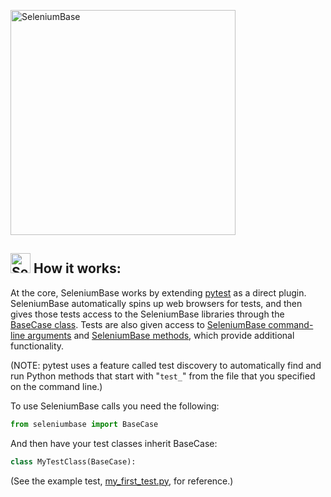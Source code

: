[<img src="https://seleniumbase.io/cdn/img/sb_logo_b.png" title="SeleniumBase" width="360">](https://github.com/seleniumbase/SeleniumBase/blob/master/README.md)

<a id="how_seleniumbase_works"></a>
<h2><img src="https://seleniumbase.io/img/logo6.png" title="SeleniumBase" width="32" /> How it works:</h2>

At the core, SeleniumBase works by extending [pytest](https://docs.pytest.org/en/latest/) as a direct plugin. SeleniumBase automatically spins up web browsers for tests, and then gives those tests access to the SeleniumBase libraries through the [BaseCase class](https://github.com/seleniumbase/SeleniumBase/blob/master/seleniumbase/fixtures/base_case.py). Tests are also given access to [SeleniumBase command-line arguments](https://github.com/seleniumbase/SeleniumBase/blob/master/help_docs/customizing_test_runs.md) and [SeleniumBase methods](https://github.com/seleniumbase/SeleniumBase/blob/master/help_docs/method_summary.md), which provide additional functionality.

(NOTE: pytest uses a feature called test discovery to automatically find and run Python methods that start with "``test_``" from the file that you specified on the command line.)

To use SeleniumBase calls you need the following:

```python
from seleniumbase import BaseCase
```

And then have your test classes inherit BaseCase:

```python
class MyTestClass(BaseCase):
```

(See the example test, [my_first_test.py](https://github.com/seleniumbase/SeleniumBase/blob/master/examples/my_first_test.py), for reference.)

